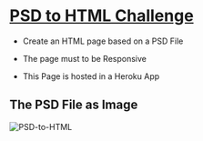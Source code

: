 # [PSD to HTML Challenge](https://rogeroporta-psd.herokuapp.com/)

- Create an HTML page based on a PSD File

- The page must to be Responsive

- This Page is hosted in a Heroku App


## The PSD File as Image

![PSD-to-HTML](https://user-images.githubusercontent.com/31899798/137635015-34c24448-b218-4a47-9817-06a4ad551653.jpg)
